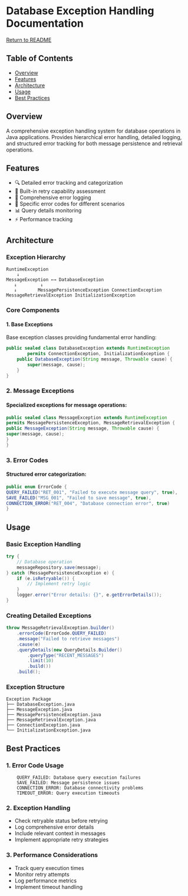 # Database Exception Handling Documentation

[Return to README](../README.MD)

## Table of Contents
- [Overview](#overview)
- [Features](#features)
- [Architecture](#architecture)
- [Usage](#usage)
- [Best Practices](#best-practices)

## Overview
A comprehensive exception handling system for database operations in Java applications. Provides hierarchical error handling, detailed logging, and structured error tracking for both message persistence and retrieval operations.

## Features
- 🔍 Detailed error tracking and categorization
- 🔄 Built-in retry capability assessment
- 📝 Comprehensive error logging
- 🎯 Specific error codes for different scenarios
- 📊 Query details monitoring
- ⚡ Performance tracking

## Architecture

### Exception Hierarchy

``` 
RuntimeException
    ↓
MessageException ←→ DatabaseException
   ↓         ↓
   ↓        MessagePersistenceException ConnectionException
MessageRetrievalException InitializationException

```

### Core Components

#### 1. Base Exceptions
Base exception classes providing fundamental error handling:
```java
public sealed class DatabaseException extends RuntimeException
        permits ConnectionException, InitializationException {
    public DatabaseException(String message, Throwable cause) {
        super(message, cause);
    }
}
```

### 2. Message Exceptions
#### Specialized exceptions for message operations:
```java
public sealed class MessageException extends RuntimeException
permits MessagePersistenceException, MessageRetrievalException {
public MessageException(String message, Throwable cause) {
super(message, cause);
}
}
```
### 3. Error Codes
#### Structured error categorization:
```java
public enum ErrorCode {
QUERY_FAILED("RET_001", "Failed to execute message query", true),
SAVE_FAILED("MSG_001", "Failed to save message", true),
CONNECTION_ERROR("RET_004", "Database connection error", true)
}
```

## Usage
### Basic Exception Handling
``` java
try {
    // Database operation
    messageRepository.save(message);
} catch (MessagePersistenceException e) {
    if (e.isRetryable()) {
        // Implement retry logic
    }
    logger.error("Error details: {}", e.getErrorDetails());
}
```
### Creating Detailed Exceptions
``` java
throw MessageRetrievalException.builder()
    .errorCode(ErrorCode.QUERY_FAILED)
    .message("Failed to retrieve messages")
    .cause(e)
    .queryDetails(new QueryDetails.Builder()
        .queryType("RECENT_MESSAGES")
        .limit(10)
        .build())
    .build();

```
### Exception Structure
``` 
Exception Package
├── DatabaseException.java
├── MessageException.java
├── MessagePersistenceException.java
├── MessageRetrievalException.java
├── ConnectionException.java
└── InitializationException.java

```

## Best Practices
### 1. Error Code Usage

```
    QUERY_FAILED: Database query execution failures
    SAVE_FAILED: Message persistence issues
    CONNECTION_ERROR: Database connectivity problems
    TIMEOUT_ERROR: Query execution timeouts
```

### 2. Exception Handling
- Check retryable status before retrying
- Log comprehensive error details
- Include relevant context in messages
- Implement appropriate retry strategies

### 3. Performance Considerations
- Track query execution times
- Monitor retry attempts
- Log performance metrics
- Implement timeout handling